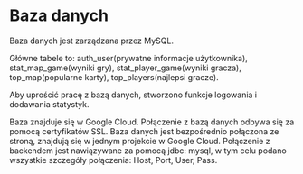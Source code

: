 # Baza danych

Baza danych jest zarządzana przez MySQL.

Główne tabele to: auth_user(prywatne informacje użytkownika), stat_map_game(wyniki gry), stat_player_game(wyniki gracza), top_map(popularne karty), top_players(najlepsi gracze).

Aby uprościć pracę z bazą danych, stworzono funkcje logowania i dodawania statystyk.

Baza znajduje się w Google Cloud. Połączenie z bazą danych odbywa się za pomocą certyfikatów SSL. Baza danych jest bezpośrednio połączona ze stroną, znajdują się w jednym projekcie w Google Cloud. Połączenie z backendem jest nawiązywane za pomocą jdbc: mysql, w tym celu podano wszystkie szczegóły połączenia: Host, Port, User, Pass.
